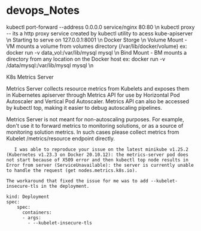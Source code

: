 # devops_Notes


kubectl port-forward --address 0.0.0.0 service/nginx 80:80 \n
kubectl proxy -- its a http proxy service created by kubectl utility to acess kube-apiserver  \n
Starting to serve on 127.0.0.1:8001 \n
Docker Storge \n
  Volume Mount - VM mounts a volume from volumes directory (/var/lib/docker/volume) ex: docker run -v data_vol:/var/lib/mysql mysql \n
  Bind Mount   - BM mounts a directory from any location on the Docker host ex: docker run -v /data/mysql:/var/lib/mysql mysql \n

K8s Metrics Server

  Metrics Server collects resource metrics from Kubelets and exposes them in Kubernetes apiserver through Metrics API for use by Horizontal Pod Autoscaler and Vertical Pod Autoscaler. Metrics API can also be accessed by kubectl top, making it easier to debug autoscaling pipelines.

  Metrics Server is not meant for non-autoscaling purposes. For example, don't use it to forward metrics to monitoring solutions, or as a source of monitoring solution metrics. In such cases please collect metrics from Kubelet /metrics/resource endpoint directly.
       
       I was able to reproduce your issue on the latest minikube v1.25.2 (Kubernetes v1.23.3 on Docker 20.10.12): the metrics-server pod does not start because of X509 error and then kubectl top node results in Error from server (ServiceUnavailable): the server is currently unable to handle the request (get nodes.metrics.k8s.io).

    The workaround that fixed the issue for me was to add --kubelet-insecure-tls in the deployment.

    kind: Deployment
    spec:
        spec:
          containers:
          - args:
            - --kubelet-insecure-tls

